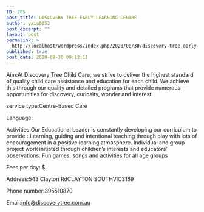 ```yaml
---
ID: 205
post_title: DISCOVERY TREE EARLY LEARNING CENTRE
author: yxia0053
post_excerpt: ""
layout: post
permalink: >
  http://localhost/wordpress/index.php/2020/08/30/discovery-tree-early-learning-centre/
published: true
post_date: 2020-08-30 09:12:11
---
```

Aim:At Discovery Tree Child Care, we strive to deliver the highest standard of quality child care assistance and education for each child. We achieve this through our quality and detailed programs that provide numerous opportunities for discovery, curiosity, wonder and interest

service type:Centre-Based Care

Language:

Activities:Our Educational Leader is constantly developing our curriculum to provide : Learning, guiding and intentional teaching through play with lots of encouragement in a positive learning atmosphere. Individual and group project work initiated through children’s interests and educators’ observations. Fun games, songs and activities for all age groups

Fees per day: $

Address:543 Clayton RdCLAYTON SOUTHVIC3169

Phone number:395510870

Email:info@discoverytree.com.au